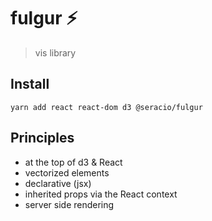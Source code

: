 # fulgur ⚡️

> vis library

## Install

```
yarn add react react-dom d3 @seracio/fulgur
```

## Principles

-   at the top of d3 & React
-   vectorized elements
-   declarative (jsx)
-   inherited props via the React context
-   server side rendering
